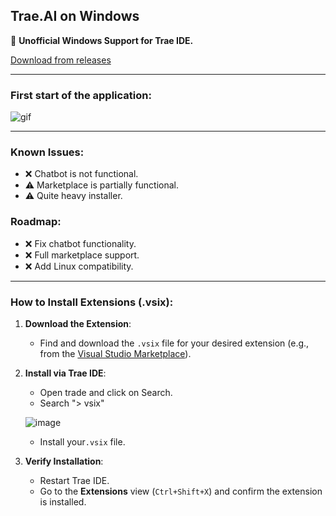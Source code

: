 ## Trae.AI on Windows

🚀 **Unofficial Windows Support for Trae IDE.**

[Download from releases](https://github.com/polo-1245-oficial/traeAI/releases/tag/v1.0.5760)


---

### First start of the application:

![gif](https://github.com/user-attachments/assets/63509ed6-fba8-4d7b-92a1-f79d4ae809bc)


---

### Known Issues:
- ❌ Chatbot is not functional.
- ⚠️ Marketplace is partially functional.
- ⚠️ Quite heavy installer.

### Roadmap:
- ❌ Fix chatbot functionality.
- ❌ Full marketplace support.
- ❌ Add Linux compatibility.

---

### How to Install Extensions (.vsix):

1. **Download the Extension**: 
   - Find and download the `.vsix` file for your desired extension (e.g., from the [Visual Studio Marketplace](https://marketplace.visualstudio.com/)).

2. **Install via Trae IDE**:  
   - Open trade and click on Search.  
   - Search "> vsix"
     
   ![image](https://github.com/user-attachments/assets/2ce28395-8c3d-4064-933a-f40c95a73a65)
   - Install your`.vsix` file.

3. **Verify Installation**:  
   - Restart Trae IDE.  
   - Go to the **Extensions** view (`Ctrl+Shift+X`) and confirm the extension is installed.
